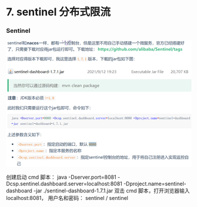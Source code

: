 # 7. sentinel 分布式限流

### **Sentinel**

![image.png](./ch07-sentinel/image/1705307072908.png)

创建启动 cmd 脚本：
java -Dserver.port=8081 -Dcsp.sentinel.dashboard.server=localhost:8081 -Dproject.name=sentinel-dashboard -jar ./sentinel-dashboard-1.7.1.jar
双击 cmd 脚本，打开浏览器输入 localhost:8081， 用户名和密码： sentinel / sentinel
